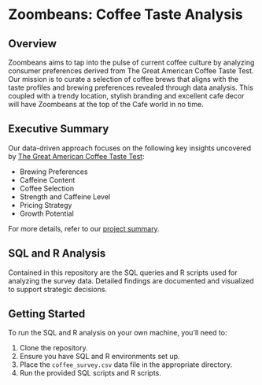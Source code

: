 # Zoombeans: Coffee Taste Analysis

## Overview

Zoombeans aims to tap into the pulse of current coffee culture by analyzing consumer preferences derived from The Great American Coffee Taste Test. Our mission is to curate a selection of coffee brews that aligns with the taste profiles and brewing preferences revealed through data analysis. This coupled with a trendy location, stylish branding and excellent cafe decor will have Zoombeans at the top of the Cafe world in no time. 

## Executive Summary

Our data-driven approach focuses on the following key insights uncovered by [The Great American Coffee Taste Test](https://cometeer.com/pages/the-great-american-coffee-taste-test):

- Brewing Preferences
- Caffeine Content
- Coffee Selection
- Strength and Caffeine Level
- Pricing Strategy
- Growth Potential

For more details, refer to our [project summary](full_project.md).


## SQL and R Analysis

Contained in this repository are the SQL queries and R scripts used for analyzing the survey data. Detailed findings are documented and visualized to support strategic decisions.

## Getting Started

To run the SQL and R analysis on your own machine, you'll need to:

1. Clone the repository.
2. Ensure you have SQL and R environments set up.
3. Place the `coffee_survey.csv` data file in the appropriate directory.
4. Run the provided SQL scripts and R scripts.
